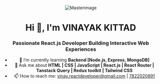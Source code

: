 
  <div style="text-align: center;">
    <img src="https://i.imgur.com/xgLMhkG.png" alt="Masterimage">
    <h1>Hi 👋, I'm VINAYAK KITTAD</h1>
    <h3>Passionate React.js Developer Building Interactive Web Experiences</h3>
    <ul>
      <li>🌱 I’m currently learning <strong>Backend [Node.js, Express, MongoDB]</strong></li>
      <li>💬 Ask me about <strong>HTML | CSS | JavaScript | React.js | React Router | Tanstack Query | Redux toolkit | Tailwind CSS</strong></li>
      <li>📫 How to reach me: <a href="mailto:vinay.reactdeveloper@gmail.com">vinay.reactdeveloper@gmail.com</a> | <a href="tel:+917822020891">7822020891</a></li>
    </ul>
  </div>
